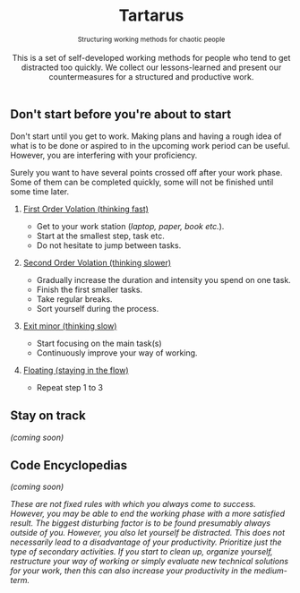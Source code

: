 <div align="center">
  <h1>Tartarus</h1>
  <sup>Structuring working methods for chaotic people</sup>
</div>

<br>

<div align="center">This is a set of self-developed working methods for people who tend to get distracted too quickly. We collect our lessons-learned and present our countermeasures for a structured and productive work.</div>

<br>

## Don't start before you're about to start

Don't start until you get to work. Making plans and having a rough idea of what is to be done or aspired to in the upcoming work period can be useful. However, you are interfering with your proficiency.

Surely you want to have several points crossed off after your work phase. Some of them can be completed quickly, some will not be finished until some time later.

1. [First Order Volation (thinking fast)](https://open.spotify.com/user/mxu9aactpp9cua3xrwd8htyxz/playlist/5TwNlj3o5NTGIJWZwuirCb?si=2sgAGW4jROyj5_bnOIy4Nw)
   - Get to your work station (*laptop, paper, book etc.*).
   - Start at the smallest step, task etc.
   - Do not hesitate to jump between tasks.
   
2. [Second Order Volation (thinking slower)](https://open.spotify.com/user/mxu9aactpp9cua3xrwd8htyxz/playlist/6e6yb6aFh4gUVPe4kegNlY?si=mkVjVFD6RimWIsPT4Qf33g)
   - Gradually increase the duration and intensity you spend on one task.
   - Finish the first smaller tasks.
   - Take regular breaks.
   - Sort yourself during the process.
   
3. [Exit minor (thinking slow)](https://open.spotify.com/user/mxu9aactpp9cua3xrwd8htyxz/playlist/3E9qne8TmLjWkHVeRD32v7?si=3IQmZZQFTBiEmMcy3HogcQ)
   - Start focusing on the main task(s)
   - Continuously improve your way of working.
   
4. [Floating (staying in the flow)](https://open.spotify.com/user/mxu9aactpp9cua3xrwd8htyxz/playlist/7lSPBtO5ulpmZ2iggpbA0j?si=mF9IsrX9RmCmF7UG3RMeng)
   - Repeat step 1 to 3
   
## Stay on track

*(coming soon)*

## Code Encyclopedias

*(coming soon)*

*These are not fixed rules with which you always come to success. However, you may be able to end the working phase with a more satisfied result. The biggest disturbing factor is to be found presumably always outside of you. However, you also let yourself be distracted. This does not necessarily lead to a disadvantage of your productivity. Prioritize just the type of secondary activities. If you start to clean up, organize yourself, restructure your way of working or simply evaluate new technical solutions for your work, then this can also increase your productivity in the medium-term.*
